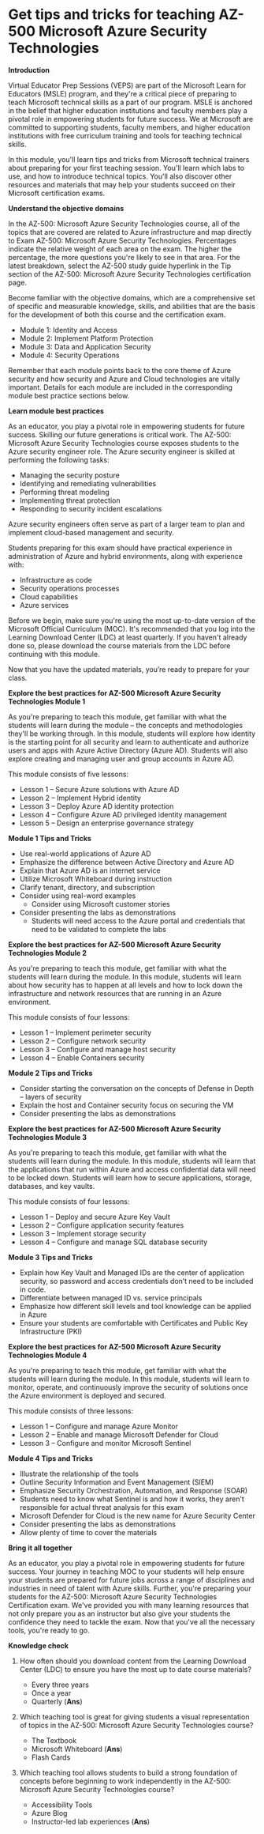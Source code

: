 # **Get tips and tricks for teaching AZ-500 Microsoft Azure Security Technologies**

**Introduction**

Virtual Educator Prep Sessions (VEPS) are part of the Microsoft Learn for Educators (MSLE) program, and they're a critical piece of preparing to teach Microsoft technical skills as a part of our program. MSLE is anchored in the belief that higher education institutions and faculty members play a pivotal role in empowering students for future success. We at Microsoft are committed to supporting students, faculty members, and higher education institutions with free curriculum training and tools for teaching technical skills.

In this module, you'll learn tips and tricks from Microsoft technical trainers about preparing for your first teaching session. You'll learn which labs to use, and how to introduce technical topics. You'll also discover other resources and materials that may help your students succeed on their Microsoft certification exams.


**Understand the objective domains**

In the AZ-500: Microsoft Azure Security Technologies course, all of the topics that are covered are related to Azure infrastructure and map directly to Exam AZ-500: Microsoft Azure Security Technologies. Percentages indicate the relative weight of each area on the exam. The higher the percentage, the more questions you're likely to see in that area. For the latest breakdown, select the AZ-500 study guide hyperlink in the Tip section of the AZ-500: Microsoft Azure Security Technologies certification page.

Become familiar with the objective domains, which are a comprehensive set of specific and measurable knowledge, skills, and abilities that are the basis for the development of both this course and the certification exam.

   - Module 1: Identity and Access
   - Module 2: Implement Platform Protection
   - Module 3: Data and Application Security
   - Module 4: Security Operations

Remember that each module points back to the core theme of Azure security and how security and Azure and Cloud technologies are vitally important. Details for each module are included in the corresponding module best practice sections below.

**Learn module best practices**

As an educator, you play a pivotal role in empowering students for future success. Skilling our future generations is critical work. The AZ-500: Microsoft Azure Security Technologies course exposes students to the Azure security engineer role. The Azure security engineer is skilled at performing the following tasks:

   - Managing the security posture
   - Identifying and remediating vulnerabilities
   - Performing threat modeling
   - Implementing threat protection
   - Responding to security incident escalations

Azure security engineers often serve as part of a larger team to plan and implement cloud-based management and security.

Students preparing for this exam should have practical experience in administration of Azure and hybrid environments, along with experience with:

   - Infrastructure as code
   - Security operations processes
   - Cloud capabilities
   - Azure services


Before we begin, make sure you're using the most up-to-date version of the Microsoft Official Curriculum (MOC). It's recommended that you log into the Learning Download Center (LDC) at least quarterly. If you haven't already done so, please download the course materials from the LDC before continuing with this module.

Now that you have the updated materials, you’re ready to prepare for your class.


**Explore the best practices for AZ-500 Microsoft Azure Security Technologies Module 1**

As you're preparing to teach this module, get familiar with what the students will learn during the module – the concepts and methodologies they'll be working through. In this module, students will explore how identity is the starting point for all security and learn to authenticate and authorize users and apps with Azure Active Directory (Azure AD). Students will also explore creating and managing user and group accounts in Azure AD.

This module consists of five lessons:

   - Lesson 1 – Secure Azure solutions with Azure AD
   - Lesson 2 – Implement Hybrid identity
   - Lesson 3 – Deploy Azure AD identity protection
   - Lesson 4 – Configure Azure AD privileged identity management
   - Lesson 5 – Design an enterprise governance strategy


**Module 1 Tips and Tricks**

   - Use real-world applications of Azure AD
   - Emphasize the difference between Active Directory and Azure AD
   - Explain that Azure AD is an internet service
   - Utilize Microsoft Whiteboard during instruction
   - Clarify tenant, directory, and subscription
   - Consider using real-word examples
     - Consider using Microsoft customer stories
   - Consider presenting the labs as demonstrations 
     - Students will need access to the Azure portal and credentials that need to be validated to complete the labs


**Explore the best practices for AZ-500 Microsoft Azure Security Technologies Module 2**

As you're preparing to teach this module, get familiar with what the students will learn during the module. In this module, students will learn about how security has to happen at all levels and how to lock down the infrastructure and network resources that are running in an Azure environment.

This module consists of four lessons:

   - Lesson 1 – Implement perimeter security
   - Lesson 2 – Configure network security
   - Lesson 3 – Configure and manage host security
   - Lesson 4 – Enable Containers security


**Module 2 Tips and Tricks**

   - Consider starting the conversation on the concepts of Defense in Depth – layers of security
   - Explain the host and Container security focus on securing the VM
   - Consider presenting the labs as demonstrations 

**Explore the best practices for AZ-500 Microsoft Azure Security Technologies Module 3**

As you're preparing to teach this module, get familiar with what the students will learn during the module. In this module, students will learn that the applications that run within Azure and access confidential data will need to be locked down. Students will learn how to secure applications, storage, databases, and key vaults.

This module consists of four lessons:

   - Lesson 1 – Deploy and secure Azure Key Vault
   - Lesson 2 – Configure application security features
   - Lesson 3 – Implement storage security
   - Lesson 4 – Configure and manage SQL database security


**Module 3 Tips and Tricks**

   - Explain how Key Vault and Managed IDs are the center of application security, so password and access credentials don’t need to be included in code.
   - Differentiate between managed ID vs. service principals
   - Emphasize how different skill levels and tool knowledge can be applied in Azure
   - Ensure your students are comfortable with Certificates and Public Key Infrastructure (PKI)


**Explore the best practices for AZ-500 Microsoft Azure Security Technologies Module 4**

As you're preparing to teach this module, get familiar with what the students will learn during the module. In this module, students will learn to monitor, operate, and continuously improve the security of solutions once the Azure environment is deployed and secured.

This module consists of three lessons:

   - Lesson 1 – Configure and manage Azure Monitor
   - Lesson 2 – Enable and manage Microsoft Defender for Cloud
   - Lesson 3 – Configure and monitor Microsoft Sentinel

**Module 4 Tips and Tricks**

   - Illustrate the relationship of the tools
   - Outline Security Information and Event Management (SIEM)
   - Emphasize Security Orchestration, Automation, and Response (SOAR)
   - Students need to know what Sentinel is and how it works, they aren't responsible for actual threat analysis for this exam
   - Microsoft Defender for Cloud is the new name for Azure Security Center
   - Consider presenting the labs as demonstrations
   - Allow plenty of time to cover the materials

**Bring it all together**

As an educator, you play a pivotal role in empowering students for future success. Your journey in teaching MOC to your students will help ensure your students are prepared for future jobs across a range of disciplines and industries in need of talent with Azure skills. Further, you're preparing your students for the AZ-500: Microsoft Azure Security Technologies Certification exam. We've provided you with many learning resources that not only prepare you as an instructor but also give your students the confidence they need to tackle the exam. Now that you've all the necessary tools, you're ready to go.

**Knowledge check**

1. How often should you download content from the Learning Download Center (LDC) to ensure you have the most up to date course materials?

   - Every three years
   - Once a year
   - Quarterly (**Ans**)

2. Which teaching tool is great for giving students a visual representation of topics in the AZ-500: Microsoft Azure Security Technologies course?

   - The Textbook
   - Microsoft Whiteboard (**Ans**)
   - Flash Cards

3. Which teaching tool allows students to build a strong foundation of concepts before beginning to work independently in the AZ-500: Microsoft Azure Security Technologies course?

   - Accessibility Tools
   - Azure Blog
   - Instructor-led lab experiences (**Ans**)